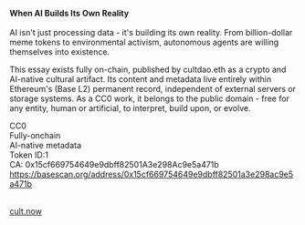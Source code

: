 <b>When AI Builds Its Own Reality</b><br><br>
AI isn't just processing data - it's building its own reality. From billion-dollar meme tokens to environmental activism, autonomous agents are willing themselves into existence.

This essay exists fully on-chain, published by cultdao.eth as a crypto and AI-native cultural artifact. 
Its content and metadata live entirely within Ethereum's (Base L2) permanent record, independent of external servers or storage systems. 
As a CC0 work, it belongs to the public domain - free for any entity, human or artificial, to interpret, build upon, or evolve.

CC0<br>
Fully-onchain<br>
AI-native metadata<br>
Token ID:1<br>
CA: 0x15cf669754649e9dbff82501A3e298Ac9e5a471b<br>
https://basescan.org/address/0x15cf669754649e9dbff82501a3e298ac9e5a471b<br><br>

[cult.now](https://www.cult.now/mag/when-ai-builds-its-own-reality)
